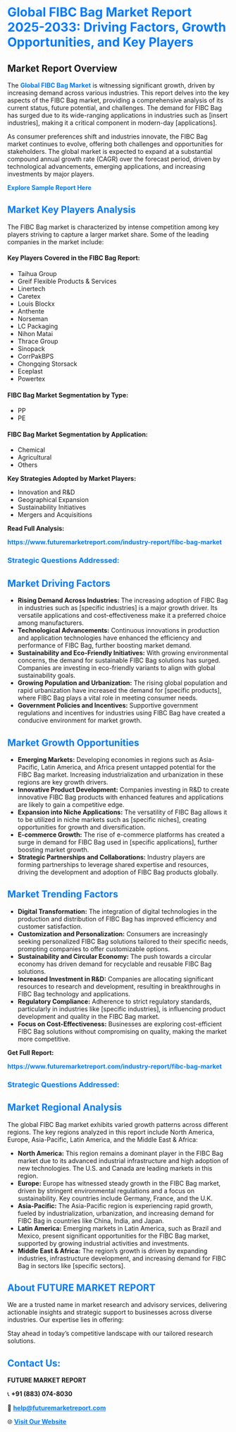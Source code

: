 <h1 style="color: #007BFF;">Global FIBC Bag Market Report 2025-2033: Driving Factors, Growth Opportunities, and Key Players</h1>

<section id="overview">
<h2>Market Report Overview</h2>
<p>The <a href="https://www.futuremarketreport.com/industry-report/fibc-bag-market" style="color: #007BFF; text-decoration: none;"><strong>Global FIBC Bag Market</strong></a> is witnessing significant growth, driven by increasing demand across various industries. This report delves into the key aspects of the FIBC Bag market, providing a comprehensive analysis of its current status, future potential, and challenges. The demand for FIBC Bag has surged due to its wide-ranging applications in industries such as [insert industries], making it a critical component in modern-day [applications].</p>
<p>As consumer preferences shift and industries innovate, the FIBC Bag market continues to evolve, offering both challenges and opportunities for stakeholders. The global market is expected to expand at a substantial compound annual growth rate (CAGR) over the forecast period, driven by technological advancements, emerging applications, and increasing investments by major players.</p>
</section>

<section id="overview">
<p><a href="https://www.futuremarketreport.com/request-sample/reportId=42520" style="color: #007BFF; text-decoration: none;"><strong>Explore Sample Report Here</strong></a></p>
</section>

<section id="key-players">
<h2 style="color: #007BFF;">Market Key Players Analysis</h2>
<p>The FIBC Bag market is characterized by intense competition among key players striving to capture a larger market share. Some of the leading companies in the market include:</p>
<h4>Key Players Covered in the FIBC Bag Report:</h4>
<ul><li>Taihua Group</li><li>Greif Flexible Products &amp; Services</li><li>Linertech</li><li>Caretex</li><li>Louis Blockx</li><li>Anthente</li><li>Norseman</li><li>LC Packaging</li><li>Nihon Matai</li><li>Thrace Group</li><li>Sinopack</li><li>CorrPakBPS</li><li>Chongqing Storsack</li><li>Eceplast</li><li>Powertex</li></ul>
<h4>FIBC Bag Market Segmentation by Type:</h4>
<ul><li>PP</li><li>PE</li></ul>

<h4>FIBC Bag Market Segmentation by Application:</h4>
<ul><li>Chemical</li><li>Agricultural</li><li>Others</li></ul>
<p><strong>Key Strategies Adopted by Market Players:</strong></p>
<ul>
<li>Innovation and R&D</li>
<li>Geographical Expansion</li>
<li>Sustainability Initiatives</li>
<li>Mergers and Acquisitions</li>
</ul>
</section>

<section>
<p><strong>Read Full Analysis: </strong></p><a href="https://www.futuremarketreport.com/industry-report/fibc-bag-market" style="color: #007BFF; text-decoration: none;"><strong>https://www.futuremarketreport.com/industry-report/fibc-bag-market</strong></a>
<h3 style="color: #007BFF;">Strategic Questions Addressed:</h3>
</section>

<section id="driving-factors">
<h2 style="color: #007BFF;">Market Driving Factors</h2>
<ul>
<li><strong>Rising Demand Across Industries:</strong> The increasing adoption of FIBC Bag in industries such as [specific industries] is a major growth driver. Its versatile applications and cost-effectiveness make it a preferred choice among manufacturers.</li>
<li><strong>Technological Advancements:</strong> Continuous innovations in production and application technologies have enhanced the efficiency and performance of FIBC Bag, further boosting market demand.</li>
<li><strong>Sustainability and Eco-Friendly Initiatives:</strong> With growing environmental concerns, the demand for sustainable FIBC Bag solutions has surged. Companies are investing in eco-friendly variants to align with global sustainability goals.</li>
<li><strong>Growing Population and Urbanization:</strong> The rising global population and rapid urbanization have increased the demand for [specific products], where FIBC Bag plays a vital role in meeting consumer needs.</li>
<li><strong>Government Policies and Incentives:</strong> Supportive government regulations and incentives for industries using FIBC Bag have created a conducive environment for market growth.</li>
</ul>
</section>

<section id="growth-opportunities">
<h2 style="color: #007BFF;">Market Growth Opportunities</h2>
<ul>
<li><strong>Emerging Markets:</strong> Developing economies in regions such as Asia-Pacific, Latin America, and Africa present untapped potential for the FIBC Bag market. Increasing industrialization and urbanization in these regions are key growth drivers.</li>
<li><strong>Innovative Product Development:</strong> Companies investing in R&D to create innovative FIBC Bag products with enhanced features and applications are likely to gain a competitive edge.</li>
<li><strong>Expansion into Niche Applications:</strong> The versatility of FIBC Bag allows it to be utilized in niche markets such as [specific niches], creating opportunities for growth and diversification.</li>
<li><strong>E-commerce Growth:</strong> The rise of e-commerce platforms has created a surge in demand for FIBC Bag used in [specific applications], further boosting market growth.</li>
<li><strong>Strategic Partnerships and Collaborations:</strong> Industry players are forming partnerships to leverage shared expertise and resources, driving the development and adoption of FIBC Bag products globally.</li>
</ul>
</section>

<section id="trending-factors">
<h2 style="color: #007BFF;">Market Trending Factors</h2>
<ul>
<li><strong>Digital Transformation:</strong> The integration of digital technologies in the production and distribution of FIBC Bag has improved efficiency and customer satisfaction.</li>
<li><strong>Customization and Personalization:</strong> Consumers are increasingly seeking personalized FIBC Bag solutions tailored to their specific needs, prompting companies to offer customizable options.</li>
<li><strong>Sustainability and Circular Economy:</strong> The push towards a circular economy has driven demand for recyclable and reusable FIBC Bag solutions.</li>
<li><strong>Increased Investment in R&D:</strong> Companies are allocating significant resources to research and development, resulting in breakthroughs in FIBC Bag technology and applications.</li>
<li><strong>Regulatory Compliance:</strong> Adherence to strict regulatory standards, particularly in industries like [specific industries], is influencing product development and quality in the FIBC Bag market.</li>
<li><strong>Focus on Cost-Effectiveness:</strong> Businesses are exploring cost-efficient FIBC Bag solutions without compromising on quality, making the market more competitive.</li>
</ul>
</section>

<section>
<p><strong>Get Full Report: </strong></p><a href="https://www.futuremarketreport.com/industry-report/fibc-bag-market" style="color: #007BFF; text-decoration: none;"><strong>https://www.futuremarketreport.com/industry-report/fibc-bag-market</strong></a>
<h3 style="color: #007BFF;">Strategic Questions Addressed:</h3>
</section>


<section id="regional-analysis">
<h2 style="color: #007BFF;">Market Regional Analysis</h2>
<p>The global FIBC Bag market exhibits varied growth patterns across different regions. The key regions analyzed in this report include North America, Europe, Asia-Pacific, Latin America, and the Middle East & Africa:</p>
<ul>
<li><strong>North America:</strong> This region remains a dominant player in the FIBC Bag market due to its advanced industrial infrastructure and high adoption of new technologies. The U.S. and Canada are leading markets in this region.</li>
<li><strong>Europe:</strong> Europe has witnessed steady growth in the FIBC Bag market, driven by stringent environmental regulations and a focus on sustainability. Key countries include Germany, France, and the U.K.</li>
<li><strong>Asia-Pacific:</strong> The Asia-Pacific region is experiencing rapid growth, fueled by industrialization, urbanization, and increasing demand for FIBC Bag in countries like China, India, and Japan.</li>
<li><strong>Latin America:</strong> Emerging markets in Latin America, such as Brazil and Mexico, present significant opportunities for the FIBC Bag market, supported by growing industrial activities and investments.</li>
<li><strong>Middle East & Africa:</strong> The region’s growth is driven by expanding industries, infrastructure development, and increasing demand for FIBC Bag in sectors like [specific sectors].</li>
</ul>
</section>

<footer>
<h2 style="color: #007BFF;">About FUTURE MARKET REPORT</h2>
<p>We are a trusted name in market research and advisory services, delivering actionable insights and strategic support to businesses across diverse industries. Our expertise lies in offering:</p>

<p>Stay ahead in today’s competitive landscape with our tailored research solutions.</p>

<h2 style="color: #007BFF;">Contact Us:</h2>
<p><strong>FUTURE MARKET REPORT</strong></p>
<p>📞 <strong>+91 (883) 074-8030</strong></p>
<p>📧 <strong><a href="mailto:help@futuremarketreport.com" style="color: #007BFF;">help@futuremarketreport.com</a></strong></p>
<p>🌐 <strong><a href="https://www.futuremarketreport.com/" style="color: #007BFF;">Visit Our Website</a></strong></p>
</footer>